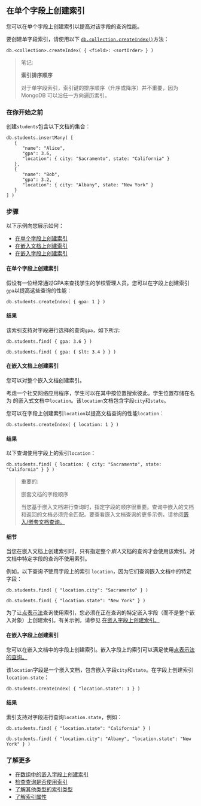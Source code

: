 ## 在单个字段上创建索引

您可以在单个字段上创建索引以提高对该字段的查询性能。

要创建单字段索引，请使用以下 [`db.collection.createIndex()`](https://www.mongodb.com/docs/v7.0/reference/method/db.collection.createIndex/#mongodb-method-db.collection.createIndex)方法：

```
db.<collection>.createIndex( { <field>: <sortOrder> } )
```

> 笔记:
>
> **索引排序顺序**
>
> 对于单字段索引，索引键的排序顺序（升序或降序）并不重要，因为 MongoDB 可以沿任一方向遍历索引。

### 在你开始之前

创建`students`包含以下文档的集合：

```
db.students.insertMany( [
   {
      "name": "Alice",
      "gpa": 3.6,
      "location": { city: "Sacramento", state: "California" }
   },
   {
      "name": "Bob",
      "gpa": 3.2,
      "location": { city: "Albany", state: "New York" }
   }
] )
```

### 步骤

以下示例向您展示如何：

- [在单个字段上创建索引](https://www.mongodb.com/docs/v7.0/core/indexes/index-types/index-single/create-single-field-index/#std-label-index-create-ascending-single-field)
- [在嵌入文档上创建索引](https://www.mongodb.com/docs/v7.0/core/indexes/index-types/index-single/create-single-field-index/#std-label-index-embedded-documents)
- [在嵌入字段上创建索引](https://www.mongodb.com/docs/v7.0/core/indexes/index-types/index-single/create-single-field-index/#std-label-index-embedded-fields)

#### 在单个字段上创建索引

假设有一位经常通过GPA来查找学生的学校管理人员。您可以在字段上创建索引 `gpa`以提高这些查询的性能：

```
db.students.createIndex( { gpa: 1 } )
```

#### 结果

该索引支持对字段进行选择的查询`gpa`，如下所示:

```
db.students.find( { gpa: 3.6 } )

db.students.find( { gpa: { $lt: 3.4 } } )
```

#### 在嵌入文档上创建索引

您可以对整个嵌入文档创建索引。

考虑一个社交网络应用程序，学生可以在其中按位置搜索彼此。学生位置存储在名为 的嵌入式文档中`location`。该`location`文档包含字段`city`和`state`。

您可以在字段上创建索引`location`以提高文档查询的性能`location`：

```
db.students.createIndex( { location: 1 } )
```

#### 结果

以下查询使用字段上的索引`location`：

```
db.students.find( { location: { city: "Sacramento", state: "California" } } )
```

> 重要的:
>
> 嵌套文档的字段顺序
>
> 当您基于嵌入文档进行查询时，指定字段的顺序很重要。查询中嵌入的文档和返回的文档必须完全匹配。要查看嵌入文档查询的更多示例，请参阅[嵌入/嵌套文档查询。](https://www.mongodb.com/docs/v7.0/tutorial/query-embedded-documents/#std-label-read-operations-subdocuments)

#### 细节

当您在嵌入文档上创建索引时，只有指定整个*嵌入*文档的查询才会使用该索引。对文档中特定字段的查询不使用索引。

例如，以下查询*不*使用字段上的索引 `location`，因为它们查询嵌入文档中的特定字段：

```
db.students.find( { "location.city": "Sacramento" } )

db.students.find( { "location.state": "New York" } )
```

为了让[点表示法](https://www.mongodb.com/docs/v7.0/reference/glossary/#std-term-dot-notation)查询使用索引，您必须在正在查询的特定嵌入字段（而不是整个嵌入对象）上创建索引。有关示例，请参见 [在嵌入字段上创建索引。](https://www.mongodb.com/docs/v7.0/core/indexes/index-types/index-single/create-single-field-index/#std-label-index-embedded-fields)

#### 在嵌入字段上创建索引

您可以在嵌入文档中的字段上创建索引。嵌入字段上的索引可以满足使用[点表示法的查询。](https://www.mongodb.com/docs/v7.0/reference/glossary/#std-term-dot-notation)

该`location`字段是一个嵌入文档，包含嵌入字段`city`和`state`。在字段上创建索引 `location.state`：

```
db.students.createIndex( { "location.state": 1 } )
```

#### 结果

索引支持对字段进行查询`location.state`，例如：

```
db.students.find( { "location.state": "California" } )

db.students.find( { "location.city": "Albany", "location.state": "New York" } )
```

### 了解更多

- [在数组中的嵌入字段上创建索引](https://www.mongodb.com/docs/v7.0/core/indexes/index-types/index-multikey/create-multikey-index-embedded/#std-label-index-create-multikey-embedded)
- [检查查询是否使用索引](https://www.mongodb.com/docs/v7.0/tutorial/measure-index-use/#std-label-index-measure-index-use)
- [了解其他类型的索引类型](https://www.mongodb.com/docs/v7.0/core/indexes/index-types/#std-label-index-types)
- [了解索引属性](https://www.mongodb.com/docs/v7.0/core/indexes/index-properties/#std-label-index-properties)

